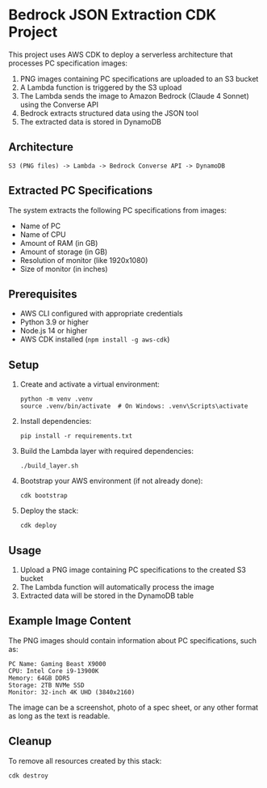 # Bedrock JSON Extraction CDK Project

This project uses AWS CDK to deploy a serverless architecture that processes PC specification images:

1. PNG images containing PC specifications are uploaded to an S3 bucket
2. A Lambda function is triggered by the S3 upload
3. The Lambda sends the image to Amazon Bedrock (Claude 4 Sonnet) using the Converse API
4. Bedrock extracts structured data using the JSON tool
5. The extracted data is stored in DynamoDB

## Architecture

```
S3 (PNG files) -> Lambda -> Bedrock Converse API -> DynamoDB
```

## Extracted PC Specifications

The system extracts the following PC specifications from images:
- Name of PC
- Name of CPU
- Amount of RAM (in GB)
- Amount of storage (in GB)
- Resolution of monitor (like 1920x1080)
- Size of monitor (in inches)

## Prerequisites

- AWS CLI configured with appropriate credentials
- Python 3.9 or higher
- Node.js 14 or higher
- AWS CDK installed (`npm install -g aws-cdk`)

## Setup

1. Create and activate a virtual environment:
   ```
   python -m venv .venv
   source .venv/bin/activate  # On Windows: .venv\Scripts\activate
   ```

2. Install dependencies:
   ```
   pip install -r requirements.txt
   ```

3. Build the Lambda layer with required dependencies:
   ```
   ./build_layer.sh
   ```

4. Bootstrap your AWS environment (if not already done):
   ```
   cdk bootstrap
   ```

5. Deploy the stack:
   ```
   cdk deploy
   ```

## Usage

1. Upload a PNG image containing PC specifications to the created S3 bucket
2. The Lambda function will automatically process the image
3. Extracted data will be stored in the DynamoDB table

## Example Image Content

The PNG images should contain information about PC specifications, such as:

```
PC Name: Gaming Beast X9000
CPU: Intel Core i9-13900K
Memory: 64GB DDR5
Storage: 2TB NVMe SSD
Monitor: 32-inch 4K UHD (3840x2160)
```

The image can be a screenshot, photo of a spec sheet, or any other format as long as the text is readable.

## Cleanup

To remove all resources created by this stack:

```
cdk destroy
```
